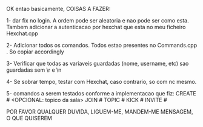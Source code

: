 OK entao basicamente, COISAS A FAZER:

1- dar fix no login. A ordem pode ser aleatoria e nao pode ser como esta. Tambem adicionar a autenticacao por hexchat que esta no meu ficheiro Hexchat.cpp

2- Adicionar todos os comandos. Todos estao presentes no Commands.cpp . So copiar accordingly

3- Verificar que todas as variaveis guardadas (nome, username, etc) sao guardadas sem \r e \n

4- Se sobrar tempo, testar com Hexchat, caso contrario, so com nc mesmo.

5- comandos a serem testados conforme a implementacao que fiz:
CREATE #<nome da sala> <OPCIONAL: topico da sala>
JOIN #<nome da sala>
TOPIC #<nome da sala> <topico>
KICK #<nome da sala> <user>
INVITE #<nome da sala> <user>

POR FAVOR QUALQUER DUVIDA, LIGUEM-ME, MANDEM-ME MENSAGEM, O QUE QUISEREM
